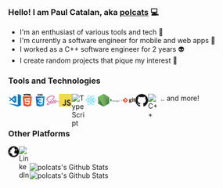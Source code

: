 ###  Hello! I am Paul Catalan, aka [polcats][website] :computer:
- I'm an enthusiast of various tools and tech :wrench:
- I'm currently a software engineer for mobile and web apps :iphone: 
- I worked as a C++ software engineer for 2 years :alien: 
- I create random projects that pique my interest :art:

### Tools and Technologies
[<img align="left" alt="Visual Studio Code" width="26px" src="https://raw.githubusercontent.com/github/explore/80688e429a7d4ef2fca1e82350fe8e3517d3494d/topics/visual-studio-code/visual-studio-code.png" />][blank]
[<img align="left" alt="HTML5" width="26px" src="https://raw.githubusercontent.com/github/explore/80688e429a7d4ef2fca1e82350fe8e3517d3494d/topics/html/html.png" />][blank]
[<img align="left" alt="CSS3" width="26px" src="https://raw.githubusercontent.com/github/explore/80688e429a7d4ef2fca1e82350fe8e3517d3494d/topics/css/css.png" />][blank]
[<img align="left" alt="Sass" width="26px" src="https://raw.githubusercontent.com/github/explore/80688e429a7d4ef2fca1e82350fe8e3517d3494d/topics/sass/sass.png" />][blank]
[<img align="left" alt="JavaScript" width="26px" src="https://raw.githubusercontent.com/github/explore/80688e429a7d4ef2fca1e82350fe8e3517d3494d/topics/javascript/javascript.png" />][blank]
[<img align="left" alt="TypeScript" width="26px" src="https://github.com/remojansen/logo.ts/raw/master/ts.png" />][blank]
[<img align="left" alt="React" width="26px" src="https://raw.githubusercontent.com/github/explore/80688e429a7d4ef2fca1e82350fe8e3517d3494d/topics/react/react.png" />][blank]
[<img align="left" alt="Node.js" width="26px" src="https://raw.githubusercontent.com/github/explore/80688e429a7d4ef2fca1e82350fe8e3517d3494d/topics/nodejs/nodejs.png" />][blank]
[<img align="left" alt="MongoDB" width="26px" src="https://raw.githubusercontent.com/github/explore/80688e429a7d4ef2fca1e82350fe8e3517d3494d/topics/mongodb/mongodb.png" />][blank]
[<img align="left" alt="Git" width="26px" src="https://raw.githubusercontent.com/github/explore/80688e429a7d4ef2fca1e82350fe8e3517d3494d/topics/git/git.png" />][blank]
[<img align="left" alt="GitHub" width="26px" src="https://raw.githubusercontent.com/github/explore/78df643247d429f6cc873026c0622819ad797942/topics/github/github.png" />][blank]
[<img align="left" alt="C++" width="26px" src="https://raw.githubusercontent.com/isocpp/logos/master/cpp_logo.png" />][blank]
.. and more!

<br>

### Other Platforms
[<img align="left" alt="polcats.tech" width="22px" src="https://raw.githubusercontent.com/iconic/open-iconic/master/svg/globe.svg" />][website]
[<img align="left" alt="LinkedIn" width="22px" src="https://cdn.jsdelivr.net/npm/simple-icons@v3/icons/linkedin.svg" />][linkedin]

<br />
<br />

<img align="left" alt="polcats's Github Stats" src="https://github-readme-stats.vercel.app/api?username=polcats&show_icons=true&hide_border=true&count_private=true&theme=dark" />
<br />
<img align="left" alt="polcats's Github Stats" src="https://github-readme-stats.vercel.app/api/top-langs/?username=polcats&layout=compact" />


[website]: https://www.polcats.tech
[linkedin]: https://www.linkedin.com/in/polcats/
[blank]: #
